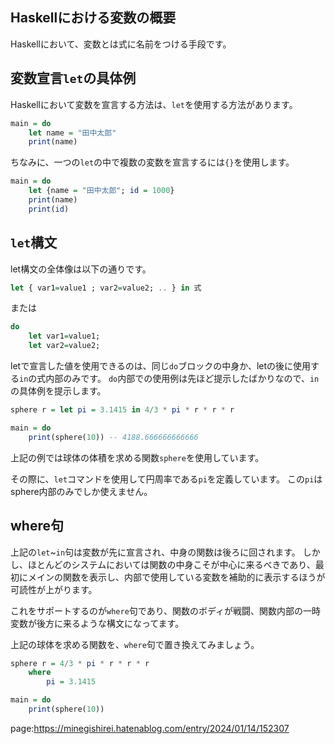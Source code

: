 



## Haskellにおける変数の概要

Haskellにおいて、変数とは式に名前をつける手段です。







## 変数宣言`let`の具体例

Haskellにおいて変数を宣言する方法は、`let`を使用する方法があります。


```hs
main = do
    let name = "田中太郎"
    print(name)
```

ちなみに、一つの`let`の中で複数の変数を宣言するには`{}`を使用します。

```hs
main = do
    let {name = "田中太郎"; id = 1000}
    print(name)
    print(id)
```


## `let`構文


let構文の全体像は以下の通りです。

```hs
let { var1=value1 ; var2=value2; .. } in 式
```

または

```hs
do 
    let var1=value1;
    let var2=value2;
```


letで宣言した値を使用できるのは、同じ`do`ブロックの中身か、letの後に使用する`in`の式内部のみです。
`do`内部での使用例は先ほど提示したばかりなので、`in`の具体例を提示します。

```hs
sphere r = let pi = 3.1415 in 4/3 * pi * r * r * r

main = do
    print(sphere(10)) -- 4188.666666666666 
```


上記の例では球体の体積を求める関数`sphere`を使用しています。

その際に、`let`コマンドを使用して円周率である`pi`を定義しています。
この`pi`はsphere内部のみでしか使えません。


## where句

上記の`let`~`in`句は変数が先に宣言され、中身の関数は後ろに回されます。
しかし、ほとんどのシステムにおいては関数の中身こそが中心に来るべきであり、最初にメインの関数を表示し、内部で使用している変数を補助的に表示するほうが可読性が上がります。

これをサポートするのが`where`句であり、関数のボディが戦闘、関数内部の一時変数が後方に来るような構文になってます。

上記の球体を求める関数を、`where`句で置き換えてみましょう。


```hs
sphere r = 4/3 * pi * r * r * r
    where
        pi = 3.1415

main = do
    print(sphere(10))
```
















page:https://minegishirei.hatenablog.com/entry/2024/01/14/152307




